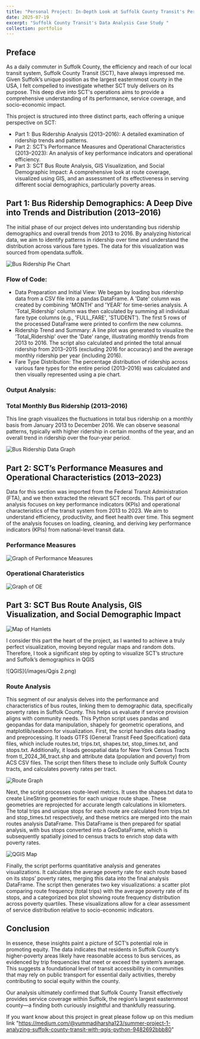 ```yaml
---
title: "Personal Project: In-Depth Look at Suffolk County Transit's Performance and Impact"
date: 2025-07-19
excerpt: "Suffolk County Transit's Data Analysis Case Study "
collection: portfolio
---
```




## Preface 
As a daily commuter in Suffolk County, the efficiency and reach of our local transit system, Suffolk County Transit (SCT), have always impressed me. Given Suffolk’s unique position as the largest easternmost county in the USA, I felt compelled to investigate whether SCT truly delivers on its purpose. This deep dive into SCT's operations aims to provide a comprehensive understanding of its performance, service coverage, and socio-economic impact.

This project is structured into three distinct parts, each offering a unique perspective on SCT:
* Part 1: Bus Ridership Analysis (2013–2016): A detailed examination of ridership trends and patterns.
* Part 2: SCT’s Performance Measures and Operational Characteristics (2013–2023): An analysis of key performance indicators and operational efficiency.
* Part 3: SCT Bus Route Analysis, GIS Visualization, and Social Demographic Impact: A comprehensive look at route coverage, visualized using GIS, and an assessment of its effectiveness in serving different social demographics, particularly poverty areas.


## Part 1: Bus Ridership Demographics: A Deep Dive into Trends and Distribution (2013–2016)

The initial phase of our project delves into understanding bus ridership demographics and overall trends from 2013 to 2016. By analyzing historical data, we aim to identify patterns in ridership over time and understand the distribution across various fare types. The data for this visualization was sourced from opendata.suffolk.

![Bus Ridership Pie Chart](/images/Bus_Ridership.png)

### Flow of Code:
* Data Preparation and Initial View: We began by loading bus ridership data from a CSV file into a pandas DataFrame. A 'Date' column was created by combining 'MONTH' and 'YEAR' for time-series analysis. A 'Total_Ridership' column was then calculated by summing all individual fare type columns (e.g., 'FULL_FARE', 'STUDENT'). The first 5 rows of the processed DataFrame were printed to confirm the new columns.
* Ridership Trend and Summary: A line plot was generated to visualize the 'Total_Ridership' over the 'Date' range, illustrating monthly trends from 2013 to 2016. The script also calculated and printed the total annual ridership from 2013–2015 (excluding 2016 for accuracy) and the average monthly ridership per year (including 2016).
* Fare Type Distribution: The percentage distribution of ridership across various fare types for the entire period (2013–2016) was calculated and then visually represented using a pie chart.

### Output Analysis:
### Total Monthly Bus Ridership (2013–2016)
This line graph visualizes the fluctuations in total bus ridership on a monthly basis from January 2013 to December 2016. We can observe seasonal patterns, typically with higher ridership in certain months of the year, and an overall trend in ridership over the four-year period.

![Bus Ridership Data Graph](/images/Bus_ridership_data_graph.png)

## Part 2: SCT’s Performance Measures and Operational Characteristics (2013–2023)
Data for this section was imported from the Federal Transit Administration (FTA), and we then extracted the relevant SCT records. This part of our analysis focuses on key performance indicators (KPIs) and operational characteristics of the transit system from 2013 to 2023. We aim to understand efficiency, productivity, and fleet health over time.
This segment of the analysis focuses on loading, cleaning, and deriving key performance indicators (KPIs) from national-level transit data.
### Performance Measures
![Graph of Performance Measures](/images/Performance_measures.png)
### Operational Charateristics
![Graph of OE](/images/OE.png)

## Part 3: SCT Bus Route Analysis, GIS Visualization, and Social Demographic Impact
![Map of Hamlets](/images/hamlets.png)

I consider this part the heart of the project, as I wanted to achieve a truly perfect visualization, moving beyond regular maps and random dots. Therefore, I took a significant step by opting to visualize SCT’s structure and Suffolk’s demographics in QGIS

![QGIS](/images/Qgis 2.png)

### Route Analysis
This segment of our analysis delves into the performance and characteristics of bus routes, linking them to demographic data, specifically poverty rates in Suffolk County. This helps us evaluate if service provision aligns with community needs.
This Python script uses pandas and geopandas for data manipulation, shapely for geometric operations, and matplotlib/seaborn for visualization.
First, the script handles data loading and preprocessing. It loads GTFS (General Transit Feed Specification) data files, which include routes.txt, trips.txt, shapes.txt, stop_times.txt, and stops.txt. Additionally, it loads geospatial data for New York Census Tracts from tl_2024_36_tract.shp and attribute data (population and poverty) from ACS CSV files. The script then filters these to include only Suffolk County tracts, and calculates poverty rates per tract.

![Route Graph](/images/route.png)

Next, the script processes route-level metrics. It uses the shapes.txt data to create LineString geometries for each unique route shape. These geometries are reprojected for accurate length calculations in kilometers. The total trips and unique stops for each route are calculated from trips.txt and stop_times.txt respectively, and these metrics are merged into the main routes analysis DataFrame. This DataFrame is then prepared for spatial analysis, with bus stops converted into a GeoDataFrame, which is subsequently spatially joined to census tracts to enrich stop data with poverty rates.

![QGIS Map](/images/Qgis.png)

Finally, the script performs quantitative analysis and generates visualizations. It calculates the average poverty rate for each route based on its stops’ poverty rates, merging this data into the final analysis DataFrame. The script then generates two key visualizations: a scatter plot comparing route frequency (total trips) with the average poverty rate of its stops, and a categorized box plot showing route frequency distribution across poverty quartiles. These visualizations allow for a clear assessment of service distribution relative to socio-economic indicators.

## Conclusion
In essence, these insights paint a picture of SCT’s potential role in promoting equity. The data indicates that residents in Suffolk County’s higher-poverty areas likely have reasonable access to bus services, as evidenced by trip frequencies that meet or exceed the system’s average. This suggests a foundational level of transit accessibility in communities that may rely on public transport for essential daily activities, thereby contributing to social equity within the county.

Our analysis ultimately confirmed that Suffolk County Transit effectively provides service coverage within Suffolk, the region’s largest easternmost county—a finding both curiously insightful and thankfully reassuring. 

If you want know about this project in great please follow up on this medium link
"https://medium.com/@vummadiharsha123/summer-project-1-analyzing-suffolk-county-transit-with-qgis-python-9482692bbb80"













